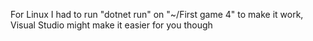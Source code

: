 For Linux I had to run "dotnet run" on "~/First game 4" to make it work, 
Visual Studio might make it easier for you though

